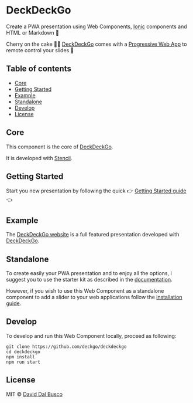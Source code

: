 # DeckDeckGo

Create a PWA presentation using Web Components, [Ionic](http://ionicframework.com) components and HTML or Markdown 🚀

Cherry on the cake 🍒🎂 [DeckDeckGo] comes with a [Progressive Web App](https://deckdeckgo.app) to remote control your slides 📱

## Table of contents

- [Core](#core)
- [Getting Started](#getting-started)
- [Example](#example)
- [Standalone](#standalone)
- [Develop](#develop)
- [License](#license)

## Core

This component is the core of [DeckDeckGo].

It is developed with [Stencil](https://stenciljs.com).
 
## Getting Started

Start you new presentation by following the quick  👉 [Getting Started guide](https://docs.deckdeckgo.com/docs) 👈

## Example
   
The [DeckDeckGo website](https://github.com/deckgo/deckdeckgo-website) is a full featured presentation developed with [DeckDeckGo].

## Standalone

To create easily your PWA presentation and to enjoy all the options, I suggest you to use the starter kit as described in the [documentation](https://docs.deckdeckgo.com/docs).

However, if you wish to use this Web Component as a standalone component to add a slider to your web applications follow the [installation guide](https://docs.deckdeckgo.com/docs/installation).

## Develop

To develop and run this Web Component locally, proceed as following:

```
git clone https://github.com/deckgo/deckdeckgo
cd deckdeckgo
npm install
npm run start
```

## License

MIT © [David Dal Busco](mailto:david.dalbusco@outlook.com)

[DeckDeckGo]: https://deckdeckgo.com
